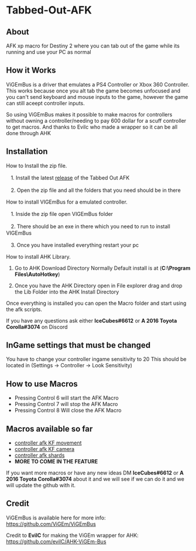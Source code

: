 # Tabbed-Out-AFK

## About

AFK xp macro for Destiny 2 where you can tab out of the game while its running and use your PC as normal

## How it Works

ViGEmBus is a driver that emulates a PS4 Controller or Xbox 360 Controller.
This works because once you alt tab the game becomes unfocused and you can't send keyboard and mouse inputs to the game, however the game can still aceept controller inputs.

So using ViGEmBus makes it possible to make macros for controllers without owning a controller/needing to pay 600 dollar for a scuff controller to get macros. And thanks to Evilc who made a wrapper so it can be all done through AHK

## Installation
How to Install the zip file.

 ㅤ1. Install the latest [release](https://github.com/A2TC-YT/Tabbed-Out-AFK/releases) of the Tabbed Out AFK
 
 ㅤ2. Open the zip file and all the folders that you need should be in there

How to install VIGEmBus for a emulated controller.

 ㅤ1. Inside the zip file open VIGEmBus folder

 ㅤ2. There should be an exe in there which you need to run to install VIGEmBus

 ㅤ3. Once you have installed everything restart your pc

How to install AHK Library.

  1. Go to AHK Download Directory Normally Default install is at (**C:\Program Files\AutoHotkey**)

  2. Once you have the AHK Directory open in File explorer drag and drop the Lib Folder into the AHK Install Directory

Once everything is installed you can open the Macro folder and start using the afk scripts.

If you have any questions ask either **IceCubes#6612** or **A 2016 Toyota Corolla#3074** on Discord

## InGame settings that must be changed
You have to change your controller ingame sensitivity to 20 This should be located in (Settings -> Controller -> Look Sensitivity)

## How to use Macros
- Pressing Control 6 will start the AFK Macro
- Pressing Control 7 will stop the AFK Macro
- Pressing Control 8 Will close the AFK Macro

## Macros available so far
- [controller afk KF movement](https://www.youtube.com/watch?v=kcuMypDEAxw&ab_channel=IceCubes)
- [controller afk KF camera](https://youtu.be/QffqJ9zrGoQ)
- [controller afk shards](https://youtube.com)
- **MORE TO COME IN THE FEATURE**

If you want more macros or have any new ideas DM **IceCubes#6612** or **A 2016 Toyota Corolla#3074** about it and we will see if we can do it and we will update the github with it.

## Credit
ViGEmBus is available here for more info:
https://github.com/ViGEm/ViGEmBus

Credit to **EvilC** for making the ViGEm wrapper for AHK:
https://github.com/evilC/AHK-ViGEm-Bus
